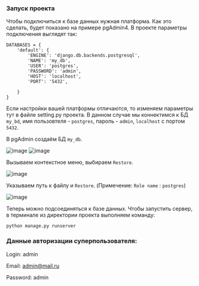 ### Запуск проекта
Чтобы подключиться к базе данных нужная платформа. Как это сделать, будет показано на примере pgAdmin4.
В проекте параметры подключения выглядят так:
```
DATABASES = {
    'default': {
        'ENGINE': 'django.db.backends.postgresql',
        'NAME': 'my_db',
        'USER': 'postgres',
        'PASSWORD': 'admin',
        'HOST': 'localhost',
        'PORT': '5432',

    }
}
```
Если настройки вашей платформы отличаются, то изменяем параметры тут в файле setting.py проекта.
В данном случае мы коннектимся к БД `my_bd`, имя пользовтеля - `postgres`, пароль -  `admin`, `localhost` с портом `5432`.

В pgAdmin создаём БД `my_db`.

![image](https://github.com/zh0rchik/TestingTask/assets/99082375/3fece1c5-940d-40bd-a84e-5196b424d760)
![image](https://github.com/zh0rchik/TestingTask/assets/99082375/17cf2db2-09fe-4c1e-ba4a-bd734a51912c)

Вызываем контекстное меню, выбираем `Restore`.

![image](https://github.com/zh0rchik/TestingTask/assets/99082375/e5501691-8596-4e31-b241-ff803ea5b70d)

Указываем путь к файлу и `Restore`. (Примечение: `Role name` : `postgres`)

![image](https://github.com/zh0rchik/TestingTask/assets/99082375/7d2ab801-7fc9-4788-8880-40c66fc0ff1f)

 Теперь можно подсоединяться к базе данных. Чтобы запустить сервер, в терминале из директории проекта выполняем команду:
```
python manage.py runserver
```

### Данные авторизации суперпользователя:
Login: admin

Email: admin@mail.ru

Password: admin

